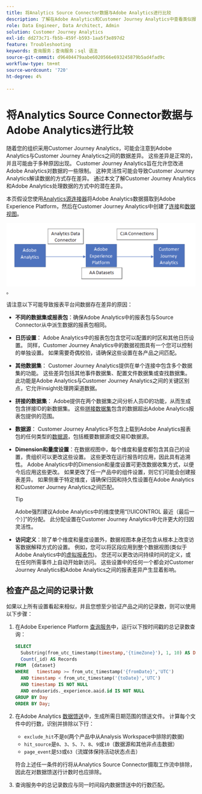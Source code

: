 ```yaml
---
title: 将Analytics Source Connector数据与Adobe Analytics进行比较
description: 了解在Adobe Analytics和Customer Journey Analytics中查看类似报表时的数据差异。
role: Data Engineer, Data Architect, Admin
solution: Customer Journey Analytics
exl-id: dd273c71-fb5b-459f-b593-1aa5f3e897d2
feature: Troubleshooting
keywords: 查询服务；查询服务；sql 语法
source-git-commit: d96404479aabe6020566e693245879b5ad4fad9c
workflow-type: tm+mt
source-wordcount: '720'
ht-degree: 4%

---
```


# 将Analytics Source Connector数据与Adobe Analytics进行比较

随着您的组织采用Customer Journey Analytics，可能会注意到Adobe Analytics与Customer Journey Analytics之间的数据差异。 这些差异是正常的，并且可能由于多种原因出现。 Customer Journey Analytics旨在允许您改进Adobe Analytics对数据的一些限制。 这种灵活性可能会导致Customer Journey Analytics解读数据的方式存在差异。 通过本文了解Customer Journey Analytics和Adobe Analytics处理数据的方式中的潜在差异。

本页假设您使用[Analytics源连接器](https://experienceleague.adobe.com/docs/experience-platform/sources/ui-tutorials/create/adobe-applications/analytics.html?lang=zh-Hans)将Adobe Analytics数据摄取到Adobe Experience Platform，然后在Customer Journey Analytics中创建了[连接](/help/connections/overview.md)和[数据视图](/help/data-views/data-views.md)。

![数据从 Adobe Analytics 通过数据连接器流向 Adobe Experience Platform，然后使用 CJA 连接流向 Customer Journey Analytics](assets/compare.png)。

请注意以下可能导致报表平台间数据存在差异的原因：

* **不同的数据集或报表包**：确保Adobe Analytics中的报表包与Source Connector从中派生数据的报表包相同。
* **日历设置**： Adobe Analytics中的报表包包含您可以配置的时区和其他日历设置。 同样，Customer Journey Analytics中的数据视图具有一个您可以控制的单独设置。 如果需要奇偶校验，请确保这些设置在各产品之间匹配。
* **其他数据集**： Customer Journey Analytics提供在单个连接中包含多个数据集的功能。 这些差异包括其他事件数据集、配置文件数据集或查找数据集。 此功能是Adobe Analytics与Customer Journey Analytics之间的关键区别点，它允许insight处理跨渠道数据。
* **拼接的数据集**： Adobe提供在两个数据集之间分析人员ID的功能，从而生成包含拼接ID的新数据集。 这些[拼接数据集](/help/stitching/overview.md)包含的数据超出Adobe Analytics报表包提供的范围。
* **数据源**： Customer Journey Analytics不包含上载到Adobe Analytics报表包的任何类型的[数据源](https://experienceleague.adobe.com/zh-hans/docs/analytics/import/data-sources/overview)，包括概要数据源或交易ID数据源。
* **Dimension和量度设置**：在数据视图中，每个维度和量度都包含其自己的设置，贵组织可以更改这些设置。 这些更改在运行报告时应用，因此具有追溯性。 Adobe Analytics中的Dimension和量度设置可更改数据收集方式，以便今后应用这些更改。 如果更改了任一产品中的组件设置，则它们可能会创建报表差异。 如果侧重于特定维度，请确保归因和持久性设置在Adobe Analytics和Customer Journey Analytics之间匹配。

  >[!TIP]
  >
  >Adobe强烈建议Adobe Analytics中的维度使用“[!UICONTROL 最近（最后一个）]”的分配。 此分配设置在Customer Journey Analytics中允许更大的归因灵活性。

* **访问定义**：除了单个维度和量度设置外，数据视图本身还包含从根本上改变访客数据解释方式的设置。 例如，您可以将区段应用到整个数据视图(类似于Adobe Analytics中的[虚拟报表包](https://experienceleague.adobe.com/zh-hans/docs/analytics/components/virtual-report-suites/vrs-about))。 您还可以更改访问持续时间的定义，或在任何所需事件上自动开始新访问。 这些设置中的任何一个都会对Customer Journey Analytics和Adobe Analytics之间的报表差异产生显着影响。

## 检查产品之间的记录计数

如果以上所有设置看起来相似，并且您想至少验证产品之间的记录数，则可以使用以下步骤：

1. 在Adobe Experience Platform [查询服务](https://experienceleague.adobe.com/zh-hans/docs/experience-platform/query/home)中，运行以下按时间戳的总记录数查询：

   ```sql
   SELECT
     Substring(from_utc_timestamp(timestamp,'{timeZone}'), 1, 10) AS Day,
     Count(_id) AS Records
   FROM  {dataset}
   WHERE   timestamp >= from_utc_timestamp('{fromDate}','UTC')
     AND timestamp < from_utc_timestamp('{toDate}','UTC')
     AND timestamp IS NOT NULL
     AND enduserids._experience.aaid.id IS NOT NULL
   GROUP BY Day
   ORDER BY Day;
   ```

1. 在Adobe Analytics [数据馈送](https://experienceleague.adobe.com/zh-hans/docs/analytics/export/analytics-data-feed/data-feed-overview)中，生成所需日期范围的馈送文件。 计算每个文件中的行数，识别并排除以下行：

   * `exclude_hit`不是`0`(两个产品中从Analysis Workspace中排除的数据)
   * `hit_source`是`0`、`3`、`5`、`7`、`8`、`9`或`10`（数据源和其他非点击数据）
   * `page_event`是`53`或`63`（流媒体保持活动状态点击）

   符合上述任一条件的行将从Analytics Source Connector摄取工作流中排除，因此在对数据馈送行计数时也应排除。

1. 查询服务中的总记录数应与同一时间段内数据馈送中的行数匹配。
